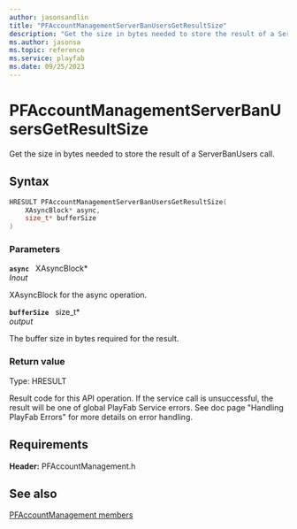 ```yaml
---
author: jasonsandlin
title: "PFAccountManagementServerBanUsersGetResultSize"
description: "Get the size in bytes needed to store the result of a ServerBanUsers call."
ms.author: jasonsa
ms.topic: reference
ms.service: playfab
ms.date: 09/25/2023
---
```


# PFAccountManagementServerBanUsersGetResultSize  

Get the size in bytes needed to store the result of a ServerBanUsers call.  

## Syntax  
  
```cpp
HRESULT PFAccountManagementServerBanUsersGetResultSize(  
    XAsyncBlock* async,  
    size_t* bufferSize  
)  
```  
  
### Parameters  
  
**`async`** &nbsp; XAsyncBlock*  
*_Inout_*  
  
XAsyncBlock for the async operation.  
  
**`bufferSize`** &nbsp; size_t*  
*output*  
  
The buffer size in bytes required for the result.  
  
  
### Return value
Type: HRESULT
  
Result code for this API operation. If the service call is unsuccessful, the result will be one of global PlayFab Service errors. See doc page "Handling PlayFab Errors" for more details on error handling.
  
  
## Requirements  
  
**Header:** PFAccountManagement.h
  
## See also  
[PFAccountManagement members](../pfaccountmanagement_members.md)  

  
  
